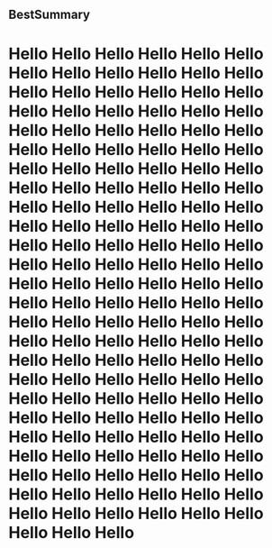 ## BestSummary

# Hello Hello Hello Hello Hello Hello Hello Hello Hello Hello Hello Hello Hello Hello Hello Hello Hello Hello Hello Hello Hello Hello Hello Hello Hello Hello Hello Hello Hello Hello Hello Hello Hello Hello Hello Hello Hello Hello Hello Hello Hello Hello Hello Hello Hello Hello Hello Hello Hello Hello Hello Hello Hello Hello Hello Hello Hello Hello Hello Hello Hello Hello Hello Hello Hello Hello Hello Hello Hello Hello Hello Hello Hello Hello Hello Hello Hello Hello Hello Hello Hello Hello Hello Hello Hello Hello Hello Hello Hello Hello Hello Hello Hello Hello Hello Hello Hello Hello Hello Hello Hello Hello Hello Hello Hello Hello Hello Hello Hello Hello Hello Hello Hello Hello Hello Hello Hello Hello Hello Hello Hello Hello Hello Hello Hello Hello Hello Hello Hello Hello Hello Hello Hello Hello Hello Hello Hello Hello Hello Hello Hello Hello Hello Hello Hello Hello Hello Hello Hello Hello Hello Hello Hello 
